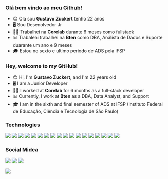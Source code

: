 ### Olá bem vindo ao meu Github!

- 😊 Olá sou **Gustavo Zuckert** tenho 22 anos
- 🖥️ Sou Desenolvedor Jr
- 👨‍💻 Trabalhei na **Corelab** durante 6 meses como fullstack
- 📊 Trabalehi trabalhei na **Bten** como DBA, Análista de Dados e Suporte duarante um ano e 9 meses
- 🎓 Estou no sexto e ultimo periodo de ADS pela IFSP

### Hey, welcome to my GitHub!

- 😊 Hi, I'm **Gustavo Zuckert**, and I'm 22 years old
- 🖥️ I am a Junior Developer
- 👨‍💻 I worked at **Corelab** for 6 months as a full-stack developer
- 📊 Currently, I work at **Bten** as a DBA, Data Analyst, and Support
- 🎓 I am in the sixth and final semester of ADS at IFSP (Instituto Federal de Educação, Ciência e Tecnologia de São Paulo)

### Technologies
<div>
  <img src="https://img.shields.io/badge/JavaScript-F7DF1E?style=for-the-badge&logo=javascript&logoColor=black">
  <img src="https://img.shields.io/badge/TypeScript-007ACC?style=for-the-badge&logo=typescript&logoColor=white">
  <img src="https://img.shields.io/badge/Node.js-43853D?style=for-the-badge&logo=node.js&logoColor=white">
  <img src="ttps://img.shields.io/badge/Node.js-43853D?style=for-the-badge&logo=node.js&logoColor=white">
  <img src="https://img.shields.io/badge/React-20232A?style=for-the-badge&logo=react&logoColor=61DAFB">
  <img src="https://img.shields.io/badge/React_Native-20232A?style=for-the-badge&logo=react&logoColor=61DAFB">
  <img src="https://img.shields.io/badge/Flutter-02569B?style=for-the-badge&logo=flutter&logoColor=white">
  <img src="https://img.shields.io/badge/Dart-0175C2?style=for-the-badge&logo=dart&logoColor=white">
  <img src="https://img.shields.io/badge/Java-ED8B00?style=for-the-badge&logo=openjdk&logoColor=white">
  <img src="https://img.shields.io/badge/HTML5-E34F26?style=for-the-badge&logo=html5&logoColor=white">
  <img src="https://img.shields.io/badge/CSS3-1572B6?style=for-the-badge&logo=css3&logoColor=white">
  <img src="https://img.shields.io/badge/Express.js-404D59?style=for-the-badge">
  <img src="https://img.shields.io/badge/Tailwind_CSS-38B2AC?style=for-the-badge&logo=tailwind-css&logoColor=white">
  <img src="https://img.shields.io/badge/MongoDB-4EA94B?style=for-the-badge&logo=mongodb&logoColor=white">
  <img src="https://img.shields.io/badge/PostgreSQL-316192?style=for-the-badge&logo=postgresql&logoColor=white">
  <img src="https://img.shields.io/badge/MySQL-00000F?style=for-the-badge&logo=mysql&logoColor=white">
  <img src="https://img.shields.io/badge/SQLite-07405E?style=for-the-badge&logo=sqlite&logoColor=white">
  <img src="https://img.shields.io/badge/Sequelize-52B0E7?style=for-the-badge&logo=Sequelize&logoColor=white">
</div>

### Social Midea
<div> 
	<a href="https://instagram.com/gustavozuckert" target="_blank"><img src="https://img.shields.io/badge/-Instagram-%23E4405F?style=for-the-badge&logo=instagram&logoColor=white" target="_blank"></a>
	<a href="https://www.linkedin.com/in/gustavo-dos-santos-zuckert-3395b5217/" target="_blank"><img src="https://img.shields.io/badge/-LinkedIn-%230077B5?style=for-the-badge&logo=linkedin&logoColor=white" target="_blank"></a> 
	<a href="https://twitter.com/TheGzuckert"></a>
	<a href="https://twitter.com/TheGzuckert" target="_blank"><img src="https://img.shields.io/badge/Twitter-1DA1F2?style=for-the-badge&logo=twitter&logoColor=white"></a>
</div>

![](https://komarev.com/ghpvc/?username=TheGzuckert&color=DD6387)
